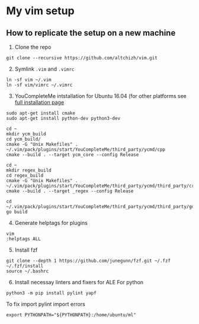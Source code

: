 # My vim setup
## How to replicate the setup on a new machine
1. Clone the repo
```
git clone --recursive https://github.com/altchizh/vim.git
```
2. Symlink `.vim` and `.vimrc`
```
ln -sf vim ~/.vim
ln -sf vim/vimrc ~/.vimrc
```
3. YouCompleteMe intstallation for Ubuntu 16.04 (for other platforms see [full installation page](https://github.com/ycm-core/YouCompleteMe#full-installation-guide)
```
sudo apt-get install cmake
sudo apt-get install python-dev python3-dev
```
```
cd ~
mkdir ycm_build
cd ycm_build/
cmake -G "Unix Makefiles" . ~/.vim/pack/plugins/start/YouCompleteMe/third_party/ycmd/cpp
cmake --build . --target ycm_core --config Release
```
```
cd ~
mkdir regex_build
cd regex_build
cmake -G "Unix Makefiles" . ~/.vim/pack/plugins/start/YouCompleteMe/third_party/ycmd/third_party/cregex
cmake --build . --target _regex --config Release
```
```
cd ~/.vim/pack/plugins/start/YouCompleteMe/third_party/ycmd/third_party/go/src/golang.org/x/tools/cmd/gopls
go build
```
4. Generate helptags for plugins
```
vim
:helptags ALL
```
5. Install fzf
```
git clone --depth 1 https://github.com/junegunn/fzf.git ~/.fzf
~/.fzf/install
source ~/.bashrc
```
6. Install necessay linters and fixers for ALE
For python
```
python3 -m pip install pylint yapf
```
To fix import pylint import errors
```
export PYTHONPATH="${PYTHONPATH}:/home/ubuntu/ml" 
```

